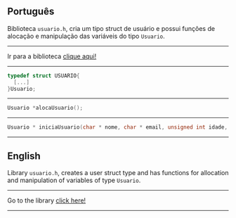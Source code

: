 ## Português

Biblioteca ``usuario.h``, cria um tipo struct de usuário e possui funções de alocação e manipulação das variáveis do tipo ``Usuario``.

---

Ir para a biblioteca [clique aqui!](../lista/u.h)

---

```C
typedef struct USUARIO{
  [...]
}Usuario;
```

---

```C
Usuario *alocaUsuario();
```

---

```C
Usuario * iniciaUsuario(char * nome, char * email, unsigned int idade, char * cpf);
```

---

## English

Library ``usuario.h``, creates a user struct type and has functions for allocation and manipulation of variables of type ``Usuario``.

---

Go to the library [click here!](../model/usuario.h)

---